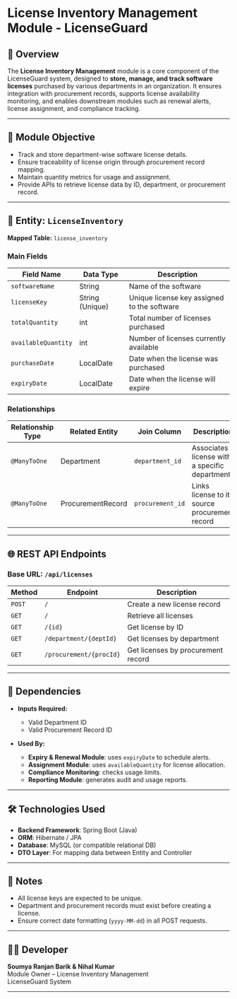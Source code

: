 #  License Inventory Management Module - LicenseGuard

## 📘 Overview

The **License Inventory Management** module is a core component of the LicenseGuard system, designed to **store, manage, and track software licenses** purchased by various departments in an organization. It ensures integration with procurement records, supports license availability monitoring, and enables downstream modules such as renewal alerts, license assignment, and compliance tracking.

---

## 🎯 Module Objective

- Track and store department-wise software license details.
- Ensure traceability of license origin through procurement record mapping.
- Maintain quantity metrics for usage and assignment.
- Provide APIs to retrieve license data by ID, department, or procurement record.

---

## 🧱 Entity: `LicenseInventory`

**Mapped Table:** `license_inventory`

### Main Fields

| Field Name         | Data Type     | Description                                 |
|--------------------|---------------|---------------------------------------------|
| `softwareName`     | String        | Name of the software                        |
| `licenseKey`       | String (Unique) | Unique license key assigned to the software |
| `totalQuantity`    | int           | Total number of licenses purchased          |
| `availableQuantity`| int           | Number of licenses currently available      |
| `purchaseDate`     | LocalDate     | Date when the license was purchased         |
| `expiryDate`       | LocalDate     | Date when the license will expire           |

### Relationships

| Relationship Type | Related Entity       | Join Column         | Description                                              |
|-------------------|----------------------|----------------------|----------------------------------------------------------|
| `@ManyToOne`      | Department           | `department_id`      | Associates license with a specific department            |
| `@ManyToOne`      | ProcurementRecord    | `procurement_id`     | Links license to its source procurement record           |

---

## 🌐 REST API Endpoints

### Base URL: `/api/licenses`

| Method | Endpoint | Description |
|--------|----------|-------------|
| `POST` | `/` | Create a new license record |
| `GET`  | `/` | Retrieve all licenses |
| `GET`  | `/{id}` | Get license by ID |
| `GET`  | `/department/{deptId}` | Get licenses by department |
| `GET`  | `/procurement/{procId}` | Get licenses by procurement record |

---

## 🔄 Dependencies

- **Inputs Required:**
  - Valid Department ID
  - Valid Procurement Record ID

- **Used By:**
  - **Expiry & Renewal Module**: uses `expiryDate` to schedule alerts.
  - **Assignment Module**: uses `availableQuantity` for license allocation.
  - **Compliance Monitoring**: checks usage limits.
  - **Reporting Module**: generates audit and usage reports.

---

## 🛠️ Technologies Used

- **Backend Framework**: Spring Boot (Java)
- **ORM**: Hibernate / JPA
- **Database**: MySQL (or compatible relational DB)
- **DTO Layer**: For mapping data between Entity and Controller

---

## 📌 Notes

- All license keys are expected to be unique.
- Department and procurement records must exist before creating a license.
- Ensure correct date formatting (`yyyy-MM-dd`) in all POST requests.

---

## 👨‍💻 Developer

**Soumya Ranjan Barik & Nihal Kumar**  
Module Owner – License Inventory Management  
LicenseGuard System  


---


